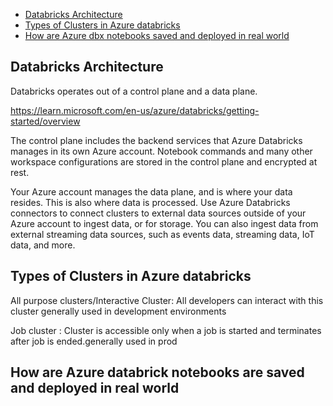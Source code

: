 

- [Databricks Architecture](#databricks-architecture)
- [Types of Clusters in Azure databricks](#types-of-clusters-in-azure-databricks)
- [How are Azure dbx notebooks saved and deployed in real world](#how-are-azure-databrick-notebooks-are-saved-and-deployed-in-real-world)


## Databricks Architecture 
Databricks operates out of a control plane and a data plane.

https://learn.microsoft.com/en-us/azure/databricks/getting-started/overview

The control plane includes the backend services that Azure Databricks manages in its own Azure account. Notebook commands and many other workspace configurations are stored in the control plane and encrypted at rest.

Your Azure account manages the data plane, and is where your data resides. This is also where data is processed. Use Azure Databricks connectors to connect clusters to external data sources outside of your Azure account to ingest data, or for storage. You can also ingest data from external streaming data sources, such as events data, streaming data, IoT data, and more.

## Types of Clusters in Azure databricks

All purpose clusters/Interactive Cluster:
All developers can interact with this cluster generally used in development environments

Job cluster :
Cluster is accessible only when a job is started and terminates after job is ended.generally used in prod



## How are Azure databrick notebooks are saved and deployed in real world

